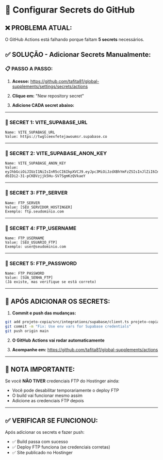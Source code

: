 # 🔑 Configurar Secrets do GitHub

## ❌ PROBLEMA ATUAL:
O GitHub Actions está falhando porque faltam **5 secrets** necessários.

## ✅ SOLUÇÃO - Adicionar Secrets Manualmente:

### 📋 **PASSO A PASSO:**

1. **Acesse:** https://github.com/tafita81/global-supplements/settings/secrets/actions

2. **Clique em:** "New repository secret"

3. **Adicione CADA secret abaixo:**

---

### 🔐 **SECRET 1: VITE_SUPABASE_URL**
```
Name: VITE_SUPABASE_URL
Value: https://twglceexfetejawoumsr.supabase.co
```

---

### 🔐 **SECRET 2: VITE_SUPABASE_ANON_KEY**
```
Name: VITE_SUPABASE_ANON_KEY
Value: eyJhbGciOiJIUzI1NiIsInR5cCI6IkpXVCJ9.eyJpc3MiOiJzdXBhYmFzZSIsInJlZiI6InR3Z2xjZWV4ZmV0ZWphd291bXNyIiwicm9sZSI6ImFub24iLCJpYXQiOjE3NTg5MjExOTAsImV4cCI6MjA3NDQ5NzE5MH0.kVKkE-dbIDi2-31-pCKBVzjjk5Hu-SV7SgmKzQVkaeY
```

---

### 🔐 **SECRET 3: FTP_SERVER**
```
Name: FTP_SERVER
Value: [SEU_SERVIDOR_HOSTINGER]
Exemplo: ftp.seudominio.com
```

---

### 🔐 **SECRET 4: FTP_USERNAME**
```
Name: FTP_USERNAME
Value: [SEU_USUARIO_FTP]
Exemplo: user@seudominio.com
```

---

### 🔐 **SECRET 5: FTP_PASSWORD**
```
Name: FTP_PASSWORD
Value: [SUA_SENHA_FTP]
(Já existe, mas verifique se está correto)
```

---

## 🚀 **APÓS ADICIONAR OS SECRETS:**

1. **Commit e push das mudanças:**
```bash
git add projeto-copia/src/integrations/supabase/client.ts projeto-copia/.env
git commit -m "Fix: Use env vars for Supabase credentials"
git push origin main
```

2. **O GitHub Actions vai rodar automaticamente**

3. **Acompanhe em:** https://github.com/tafita81/global-supplements/actions

---

## 📝 **NOTA IMPORTANTE:**

Se você **NÃO TIVER** credenciais FTP do Hostinger ainda:
- Você pode desabilitar temporariamente o deploy FTP
- O build vai funcionar mesmo assim
- Adicione as credenciais FTP depois

---

## ✅ **VERIFICAR SE FUNCIONOU:**

Após adicionar os secrets e fazer push:
- ✅ Build passa com sucesso
- ✅ Deploy FTP funciona (se credenciais corretas)
- ✅ Site publicado no Hostinger
